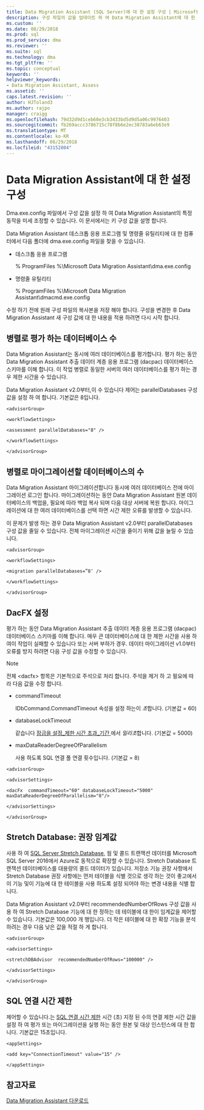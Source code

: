 ```yaml
---
title: Data Migration Assistant (SQL Server)에 대 한 설정 구성 | Microsoft Docs
description: 구성 파일의 값을 업데이트 하 여 Data Migration Assistant에 대 한 설정을 구성 하는 방법에 알아봅니다.
ms.custom: ''
ms.date: 08/29/2018
ms.prod: sql
ms.prod_service: dma
ms.reviewer: ''
ms.suite: sql
ms.technology: dma
ms.tgt_pltfrm: ''
ms.topic: conceptual
keywords: ''
helpviewer_keywords:
- Data Migration Assistant, Assess
ms.assetid: ''
caps.latest.revision: ''
author: HJToland3
ms.author: rajpo
manager: craigg
ms.openlocfilehash: 79d32d9d1ceb60e3cb3433bd5d9d5a06c9976403
ms.sourcegitcommit: fb269accc3786715c78f8b6e2ec38783a6eb63e9
ms.translationtype: MT
ms.contentlocale: ko-KR
ms.lasthandoff: 08/29/2018
ms.locfileid: "43152804"
---
```

# <a name="configure-settings-for-data-migration-assistant"></a>Data Migration Assistant에 대 한 설정 구성

Dma.exe.config 파일에서 구성 값을 설정 하 여 Data Migration Assistant의 특정 동작을 미세 조정할 수 있습니다. 이 문서에서는 키 구성 값을 설명 합니다.

Data Migration Assistant 데스크톱 응용 프로그램 및 명령줄 유틸리티에 대 한 컴퓨터에서 다음 폴더에 dma.exe.config 파일을 찾을 수 있습니다.

- 데스크톱 응용 프로그램

  % ProgramFiles %\\Microsoft Data Migration Assistant\\dma.exe.config

- 명령줄 유틸리티

  % ProgramFiles %\\Microsoft Data Migration Assistant\\dmacmd.exe.config 

수정 하기 전에 원래 구성 파일의 복사본을 저장 해야 합니다. 구성을 변경한 후 Data Migration Assistant 새 구성 값에 대 한 내용을 적용 하려면 다시 시작 합니다.

## <a name="number-of-databases-to-assess-in-parallel"></a>병렬로 평가 하는 데이터베이스 수

Data Migration Assistant는 동시에 여러 데이터베이스를 평가합니다. 평가 하는 동안 Data Migration Assistant 추출 데이터 계층 응용 프로그램 (dacpac) 데이터베이스 스키마를 이해 합니다. 이 작업 병렬로 동일한 서버의 여러 데이터베이스를 평가 하는 경우 제한 시간을 수 있습니다. 

Data Migration Assistant v2.0부터,이 수 있습니다 제어는 parallelDatabases 구성 값을 설정 하 여 합니다. 기본값은 8입니다.

```
<advisorGroup>

<workflowSettings>

<assessment parallelDatabases="8" />

</workflowSettings>

</advisorGroup>
```




## <a name="number-of-databases-to-migrate-in-parallel"></a>병렬로 마이그레이션할 데이터베이스의 수

Data Migration Assistant 마이그레이션합니다 동시에 여러 데이터베이스 전에 마이그레이션 로그인 합니다. 마이그레이션하는 동안 Data Migration Assistant 원본 데이터베이스의 백업을, 필요에 따라 백업 복사 되며 다음 대상 서버에 복원 합니다. 마이그레이션에 대 한 여러 데이터베이스를 선택 하면 시간 제한 오류를 발생할 수 있습니다. 

이 문제가 발생 하는 경우 Data Migration Assistant v2.0부터 parallelDatabases 구성 값을 줄일 수 있습니다. 전체 마이그레이션 시간을 줄이기 위해 값을 늘릴 수 있습니다.

```
<advisorGroup>

<workflowSettings>

<migration parallelDatabases=”8″ />

</workflowSettings>

</advisorGroup>
```


## <a name="dacfx-settings"></a>DacFX 설정

평가 하는 동안 Data Migration Assistant 추출 데이터 계층 응용 프로그램 (dacpac) 데이터베이스 스키마를 이해 합니다. 매우 큰 데이터베이스에 대 한 제한 시간을 사용 하 여이 작업이 실패할 수 있습니다 또는 서버 부하가 경우. 데이터 마이그레이션 v1.0부터 오류를 방지 하려면 다음 구성 값을 수정할 수 있습니다. 

> [!NOTE]
> 전체 &lt;dacfx&gt; 항목은 기본적으로 주석으로 처리 합니다. 주석을 제거 하 고 필요에 따라 다음 값을 수정 합니다.

- commandTimeout

   IDbCommand.CommandTimeout 속성을 설정 하는이 *초*합니다. (기본값 = 60)

- databaseLockTimeout

   같습니다 [잠금을 설정\_제한 시간 초과\_기간 ](../t-sql/statements/set-lock-timeout-transact-sql.md) 에서 *밀리초*합니다. (기본값 = 5000)

- maxDataReaderDegreeOfParallelism

   사용 하도록 SQL 연결 풀 연결 횟수입니다. (기본값 = 8)

```
<advisorGroup>

<advisorSettings>

<dacFx  commandTimeout="60" databaseLockTimeout="5000"
maxDataReaderDegreeOfParallelism="8"/>

</advisorSettings>

</advisorGroup>
```


## <a name="stretch-database-recommendation-threshold"></a>Stretch Database: 권장 임계값

사용 하 여 [SQL Server Stretch Database](https://docs.microsoft.com/sql/sql-server/stretch-database/stretch-database), 웜 및 콜드 트랜잭션 데이터를 Microsoft SQL Server 2016에서 Azure로 동적으로 확장할 수 있습니다. Stretch Database 트랜잭션 데이터베이스를 대용량의 콜드 데이터가 있습니다. 저장소 기능 권장 사항에서 Stretch Database 권장 사항에는 먼저 테이블을 식별 것으로 생각 하는 것이 좋고에서이 기능 및이 기능에 대 한 테이블을 사용 하도록 설정 되어야 하는 변경 내용을 식별 합니다.

Data Migration Assistant v2.0부터 recommendedNumberOfRows 구성 값을 사용 하 여 Stretch Database 기능에 대 한 정하는 데 테이블에 대 한이 임계값을 제어할 수 있습니다. 기본값은 100,000 개 행입니다. 더 작은 테이블에 대 한 확장 기능을 분석 하려는 경우 다음 낮은 값을 적절 하 게 합니다.

```
<advisorGroup>

<advisorSettings>

<stretchDBAdvisor  recommendedNumberOfRows="100000" />

</advisorSettings>

</advisorGroup>
```


## <a name="sql-connection-timeout"></a>SQL 연결 시간 제한

제어할 수 있습니다.는 [SQL 연결 시간 제한](https://msdn.microsoft.com/library/system.data.sqlclient.sqlconnection.connectiontimeout(v=vs.110).aspx) 시간 (초) 지정 된 수의 연결 제한 시간 값을 설정 하 여 평가 또는 마이그레이션을 실행 하는 동안 원본 및 대상 인스턴스에 대 한 합니다. 기본값은 15초입니다.

```
<appSettings>

<add key="ConnectionTimeout" value="15" />

</appSettings>
```


## <a name="see-also"></a>참고자료

[Data Migration Assistant 다운로드](https://www.microsoft.com/download/details.aspx?id=53595)
